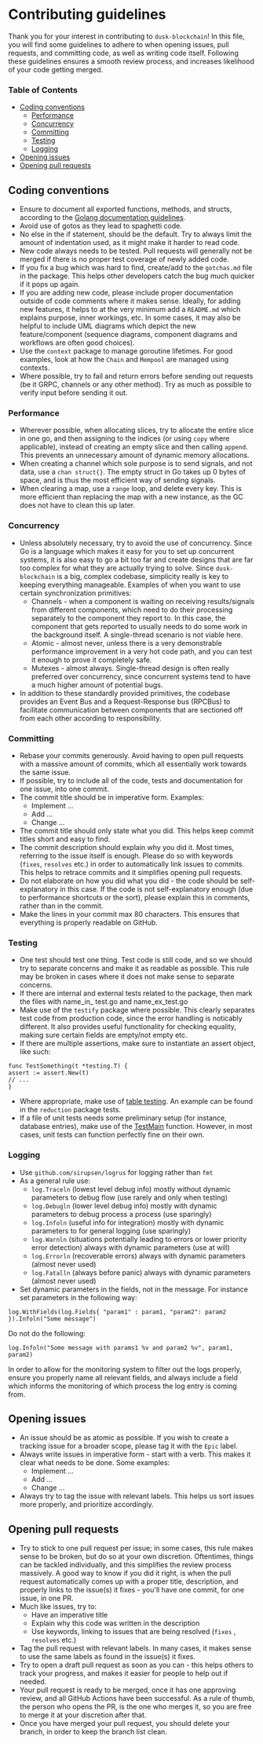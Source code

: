# Contributing guidelines

Thank you for your interest in contributing to `dusk-blockchain`! In this file,
you will find some guidelines to adhere to when opening issues, pull requests,
and committing code, as well as writing code itself. Following these guidelines
ensures a smooth review process, and increases likelihood of your code getting
merged.

### Table of Contents

* [Coding conventions](#coding-conventions)
    + [Performance](#performance)
    + [Concurrency](#concurrency)
    + [Committing](#committing)
    + [Testing](#testing)
    + [Logging](#logging)
* [Opening issues](#opening-issues)
* [Opening pull requests](#opening-pull-requests)

## Coding conventions

* Ensure to document all exported functions, methods, and structs, according to
  the [Golang documentation guidelines](https://blog.golang.org/godoc).
* Avoid use of gotos as they lead to spaghetti code.
* No else in the if statement, should be the default. Try to always limit the
  amount of indentation used, as it might make it harder to read code.
* New code always needs to be tested. Pull requests will generally not be merged
  if there is no proper test coverage of newly added code.
* If you fix a bug which was hard to find, create/add to the `gotchas.md` file
  in the package. This helps other developers catch the bug much quicker if it
  pops up again.
* If you are adding new code, please include proper documentation outside of
  code comments where it makes sense. Ideally, for adding new features, it helps
  to at the very minimum add a `README.md` which explains purpose, inner
  workings, etc. In some cases, it may also be helpful to include UML diagrams
  which depict the new feature/component (sequence diagrams, component diagrams
  and workflows are often good choices).
* Use the `context` package to manage goroutine lifetimes. For good examples,
  look at how the `Chain` and `Mempool` are managed using contexts.
* Where possible, try to fail and return errors before sending out requests (be
  it GRPC, channels or any other method). Try as much as possible to verify
  input before sending it out.

### Performance

* Wherever possible, when allocating slices, try to allocate the entire slice in
  one go, and then assigning to the indices (or using `copy` where applicable),
  instead of creating an empty slice and then calling `append`. This prevents an
  unnecessary amount of dynamic memory allocations.
* When creating a channel which sole purpose is to send signals, and not data,
  use a `chan struct{}`. The empty struct in Go takes up 0 bytes of space, and
  is thus the most efficient way of sending signals.
* When clearing a map, use a `range` loop, and delete every key. This is more
  efficient than replacing the map with a new instance, as the GC does not have
  to clean this up later.

### Concurrency

* Unless absolutely necessary, try to avoid the use of concurrency. Since Go is
  a language which makes it easy for you to set up concurrent systems, it is
  also easy to go a bit too far and create designs that are far too complex for
  what they are actually trying to solve. Since `dusk-blockchain` is a big,
  complex codebase, simplicity really is key to keeping everything manageable.
  Examples of when you want to use certain synchronization primitives:
    * Channels - when a component is waiting on receiving results/signals from
      different components, which need to do their processing separately to the
      component they report to. In this case, the component that gets reported
      to usually needs to do some work in the background itself. A single-thread
      scenario is not viable here.
    * Atomic - almost never, unless there is a very demonstrable performance
      improvement in a very hot code path, and you can test it enough to prove
      it completely safe.
    * Mutexes - almost always. Single-thread design is often really preferred
      over concurrency, since concurrent systems tend to have a much higher
      amount of potential bugs.
* In addition to these standardly provided primitives, the codebase provides an
  Event Bus and a Request-Response bus (RPCBus) to facilitate communication
  between components that are sectioned off from each other according to
  responsibility.

### Committing

* Rebase your commits generously. Avoid having to open pull requests with a
  massive amount of commits, which all essentially work towards the same issue.
* If possible, try to include all of the code, tests and documentation for one
  issue, into one commit.
* The commit title should be in imperative form. Examples:
    * Implement ...
    * Add ...
    * Change ...
* The commit title should only state what you did. This helps keep commit titles
  short and easy to find.
* The commit description should explain why you did it. Most times, referring to
  the issue itself is enough. Please do so with keywords (`fixes`, `resolves`
  etc.) in order to automatically link issues to commits. This helps to retrace
  commits and it simplifies opening pull requests.
* Do not elaborate on how you did what you did - the code should be
  self-explanatory in this case. If the code is not self-explanatory enough (due
  to performance shortcuts or the sort), please explain this in comments, rather
  than in the commit.
* Make the lines in your commit max 80 characters. This ensures that everything
  is properly readable on GitHub.

### Testing

* One test should test one thing. Test code is still code, and so we should try
  to separate concerns and make it as readable as possible. This rule may be
  broken in cases where it does not make sense to separate concerns.
* If there are internal and external tests related to the package, then mark the
  files with name\_in\_ test.go and name\_ex\_test.go
* Make use of the `testify` package where possible. This clearly separates test
  code from production code, since the error handling is noticably different. It
  also provides useful functionality for checking equality, making sure certain
  fields are empty/not empty etc.
* If there are multiple assertions, make sure to instantiate an assert object,
  like such:

```golang
func TestSomething(t *testing.T) {
assert := assert.New(t)
// ...
}
```

* Where appropriate, make use
  of [table testing](https://www.tmap.net/wiki/decision-table-test-dtt). An
  example can be found in the `reduction` package tests.
* If a file of unit tests needs some preliminary setup (for instance, database
  entries), make use of the [TestMain](https://golang.org/pkg/testing/#hdr-Main)
  function. However, in most cases, unit tests can function perfectly fine on
  their own.

### Logging

* Use `github.com/sirupsen/logrus` for logging rather than `fmt`
* As a general rule use:
    * `log.Traceln` \(lowest level debug info\) mostly without dynamic
      parameters to debug flow \(use rarely and only when testing\)
    * `log.Debugln` \(lower level debug info\) mostly with dynamic parameters to
      debug process a process \(use sparingly\)
    * `log.Infoln` \(useful info for integration\) mostly with dynamic
      parameters to for general logging \(use sparingly\)
    * `log.Warnln` \(situations potentially leading to errors or lower priority
      error detection\) always with dynamic parameters \(use at will\)
    * `log.Errorln` \(recoverable errors\) always with dynamic parameters
      \(almost never used\)
    * `log.Fatalln` \(always before panic\) always with dynamic parameters
      \(almost never used\)
* Set dynamic parameters in the fields, not in the message. For instance set
  parameters in the following way:

```text
log.WithFields(log.Fields{ "param1" : param1, "param2": param2 }).Infoln("Some message")
```

Do not do the following:

```text
log.Infoln("Some message with params1 %v and param2 %v", param1, param2)
```

In order to allow for the monitoring system to filter out the logs properly,
ensure you properly name all relevant fields, and always include a field which
informs the monitoring of which process the log entry is coming from.

## Opening issues

* An issue should be as atomic as possible. If you wish to create a tracking
  issue for a broader scope, please tag it with the `Epic` label.
* Always write issues in imperative form - start with a verb. This makes it
  clear what needs to be done. Some examples:
    * Implement ...
    * Add ...
    * Change ...
* Always try to tag the issue with relevant labels. This helps us sort issues
  more properly, and prioritize accordingly.

## Opening pull requests

* Try to stick to one pull request per issue; in some cases, this rule makes
  sense to be broken, but do so at your own discretion. Oftentimes, things can
  be tackled individually, and this simplifies the review process massively. A
  good way to know if you did it right, is when the pull request automatically
  comes up with a proper title, description, and properly links to the issue(s)
  it fixes - you'll have one commit, for one issue, in one PR.
* Much like issues, try to:
    * Have an imperative title
    * Explain why this code was written in the description
    * Use keywords, linking to issues that are being resolved (`fixes`
      , `resolves` etc.)
* Tag the pull request with relevant labels. In many cases, it makes sense to
  use the same labels as found in the issue(s) it fixes.
* Try to open a draft pull request as soon as you can - this helps others to
  track your progress, and makes it easier for people to help out if needed.
* Your pull request is ready to be merged, once it has one approving review, and
  all GitHub Actions have been successful. As a rule of thumb, the person who
  opens the PR, is the one who merges it, so you are free to merge it at your
  discretion after that.
* Once you have merged your pull request, you should delete your branch, in
  order to keep the branch list clean.
